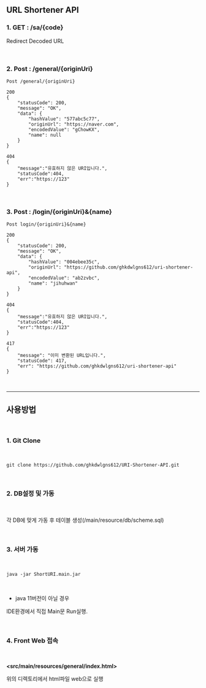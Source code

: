 ## URL Shortener API

### 1. GET   :   /sa/{code}
Redirect Decoded URL   

<br/>


### 2. Post   :  /general/{originUri}

```
Post /general/{originUri}

200
{
    "statusCode": 200,
    "message": "OK",
    "data": {
        "hashValue": "577abc5c77",
        "originUrl": "https://naver.com",
        "encodedValue": "gChowKX",
        "name": null
    }
}

404
{
	"message":"유효하지 않은 URI입니다.",
	"statusCode":404,
	"err":"https://123"
}
```
<br/>

### 3. Post   :  /login/{originUri}&{name}

```
Post login/{originUri}&{name}

200
{
    "statusCode": 200,
    "message": "OK",
    "data": {
        "hashValue": "004ebee35c",
        "originUrl": "https://github.com/ghkdwlgns612/uri-shortener-api",
        "encodedValue": "ab2zvbc",
        "name": "jihuhwan"
    }
}

404
{
	"message":"유효하지 않은 URI입니다.",
	"statusCode":404,
	"err":"https://123"
}

417
{
    "message": "이미 변환된 URL입니다.",
    "statusCode": 417,
    "err": "https://github.com/ghkdwlgns612/uri-shortener-api"
}
```
<br/>


***


## 사용방법
<br/>

### 1. Git Clone
<br/>

```
git clone https://github.com/ghkdwlgns612/URI-Shortener-API.git 
```

<br/>


### 2. DB설정 및 가동
<br/>

각 DB에 맞게 가동 후 테이블 생성(/main/resource/db/scheme.sql)



<br/>



### 3. 서버 가동
<br/>

```
java -jar ShortURI.main.jar
```

<br/>


- java 11버전이 아닐 경우

IDE환경에서 직접 Main문 Run실행.


<br/>

### 4. Front Web 접속
<br/>

**<src/main/resources/general/index.html>**

위의 디렉토리에서 html파일 web으로 실행   
<br/>




